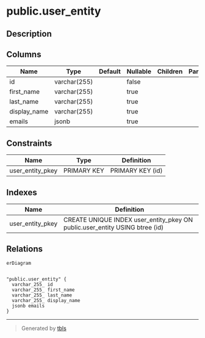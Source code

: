 # public.user_entity

## Description

## Columns

| Name         | Type         | Default | Nullable | Children | Parents | Comment |
| ------------ | ------------ | ------- | -------- | -------- | ------- | ------- |
| id           | varchar(255) |         | false    |          |         |         |
| first_name   | varchar(255) |         | true     |          |         |         |
| last_name    | varchar(255) |         | true     |          |         |         |
| display_name | varchar(255) |         | true     |          |         |         |
| emails       | jsonb        |         | true     |          |         |         |

## Constraints

| Name             | Type        | Definition       |
| ---------------- | ----------- | ---------------- |
| user_entity_pkey | PRIMARY KEY | PRIMARY KEY (id) |

## Indexes

| Name             | Definition                                                                  |
| ---------------- | --------------------------------------------------------------------------- |
| user_entity_pkey | CREATE UNIQUE INDEX user_entity_pkey ON public.user_entity USING btree (id) |

## Relations

```mermaid
erDiagram


"public.user_entity" {
  varchar_255_ id
  varchar_255_ first_name
  varchar_255_ last_name
  varchar_255_ display_name
  jsonb emails
}
```

---

> Generated by [tbls](https://github.com/k1LoW/tbls)
